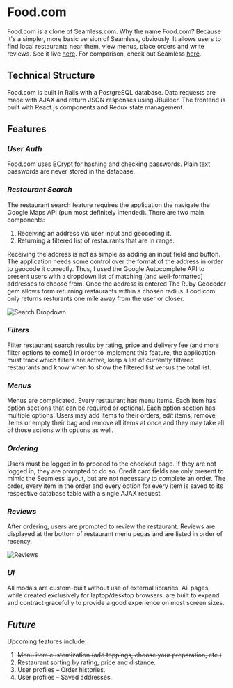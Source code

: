 # Food.com

Food.com is a clone of Seamless.com. Why the name Food.com? Because it's a simpler, more basic version of Seamless, obviously. It allows users to find local restaurants near them, view menus, place orders and write reviews. See it live [here](https://fooddotcom.herokuapp.com/). For comparison, check out Seamless [here](http://seamless.com/).

## Technical Structure

Food.com is built in Rails with a PostgreSQL database. Data requests are made with AJAX and return JSON responses using JBuilder. The frontend is built with React.js components and Redux state management.

## Features

### *User Auth*

Food.com uses BCrypt for hashing and checking passwords. Plain text passwords are never stored in the database.

### *Restaurant Search*

The restaurant search feature requires the application the navigate the Google Maps API (pun most definitely intended). There are two main components:

1. Receiving an address via user input and geocoding it.
1. Returning a filtered list of restaurants that are in range.

Receiving the address is not as simple as adding an input field and button. The application needs some control over the format of the address in order to geocode it correctly. Thus, I used the Google Autocomplete API to present users with a dropdown list of matching (and well-formatted) addresses to choose from. Once the address is entered The Ruby Geocoder gem allows form returning restaurants within a chosen radius. Food.com only returns resturants one mile away from the user or closer.

![Search Dropdown](https://media.giphy.com/media/1zhpf3fL01JHD0OjFa/giphy.gif)

### *Filters*

Filter restaurant search results by rating, price and delivery fee (and more filter options to come!) In order to implement this feature, the application must track which filters are active, keep a list of currently filtered restaurants and know when to show the filtered list versus the total list.

### *Menus*

Menus are complicated. Every restaurant has menu items. Each item has option sections that can be required or optional. Each option section has multiple options. Users may add items to their orders, edit items, remove items or empty their bag and remove all items at once and they may take all of those actions with options as well.

### *Ordering*

Users must be logged in to proceed to the checkout page. If they are not logged in, they are prompted to do so. Credit card fields are only present to mimic the Seamless layout, but are not necessary to complete an order. The order, every item in the order and every option for every item is saved to its respective database table with a single AJAX request.

### *Reviews*

After ordering, users are prompted to review the restaurant. Reviews are displayed at the bottom of restaurant menu pegas and are listed in order of recency.

![Reviews](https://media.giphy.com/media/RIj22WFEz5hUBlTTHl/giphy.gif)

### *UI*

All modals are custom-built without use of external libraries. All pages, while created exclusively for laptop/desktop browsers, are built to expand and contract gracefully to provide a good experience on most screen sizes.

## *Future*

Upcoming features include:
1. ~~Menu item customization (add toppings, choose your preparation, etc.)~~
1. Restaurant sorting by rating, price and distance.
1. User profiles – Order histories.
1. User profiles – Saved addresses.
